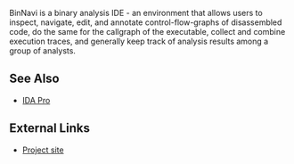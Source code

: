 BinNavi is a binary analysis IDE - an environment that allows users to
inspect, navigate, edit, and annotate control-flow-graphs of
disassembled code, do the same for the callgraph of the executable,
collect and combine execution traces, and generally keep track of
analysis results among a group of analysts.

## See Also

- [IDA Pro](IDA_Pro "wikilink")

## External Links

- [Project site](https://github.com/google/binnavi)